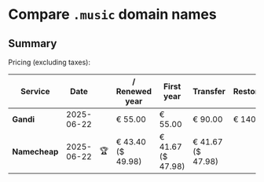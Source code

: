 # Compare `.music` domain names

## Summary

Pricing (excluding taxes):

| Service | Date |  | / Renewed year | First year | Transfer | Restoration |
|--|--|--|--|--|--|--|
| **Gandi** | 2025-06-22 |  | € 55.00 | € 55.00 | € 90.00 | € 140.00 |
| **Namecheap** | 2025-06-22 | 🏆 | € 43.40<br>($ 49.98) | € 41.67<br>($ 47.98) | € 41.67<br>($ 47.98) |  |
